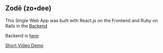 ## Zodē (zo•dee)
This Single Web App was built with React.js on the Frontend and Ruby on Rails in the [Backend](https://github.com/afrolambo/Zode-Backend)

Backend is [here](https://github.com/afrolambo/Zode-Backend)

[Short Video Demo](https://www.loom.com/share/f9056811a4fd47e9ac1e7e9a4107af9a)


